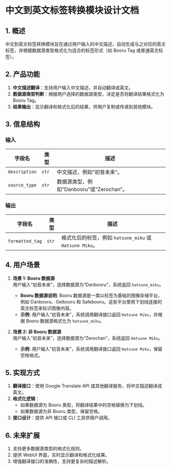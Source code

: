 # 中文到英文标签转换模块设计文档

## 1. 概述

中文到英文标签转换模块旨在通过用户输入的中文描述，自动生成与之对应的英文标签，并根据数据源类型格式化为适合的标签形式（如 Booru Tag 或普通英文标签）。

## 2. 产品功能

1. **中文描述翻译**：支持用户输入中文描述，并自动翻译成英文。
2. **数据源类型判断**：根据用户选择的数据源类型，决定是否将翻译结果格式化为 Booru Tag。
3. **结果输出**：显示翻译和格式化后的结果，供用户复制或传递到其他模块。

## 3. 信息结构

### 输入

| 字段名       | 类型          | 描述                                   |
|--------------|---------------|----------------------------------------|
| `description`| `str`         | 中文描述，例如“初音未来”。            |
| `source_type`| `str`         | 数据源类型，例如“Danbooru”或“Zerochan”。|

### 输出

| 字段名       | 类型          | 描述                                   |
|--------------|---------------|----------------------------------------|
| `formatted_tag`| `str`       | 格式化后的标签，例如 `hatsune_miku` 或 `Hatsune Miku`。 |

## 4. 用户场景

1. **场景 1: Booru 数据源**  
   用户输入“初音未来”，选择数据源为“Danbooru”，系统返回 `hatsune_miku`。  
   - **Booru 数据源说明**: Booru 数据源是一类以标签为基础的图像存储平台，例如 Danbooru、Gelbooru 和 Safebooru。这些平台使用下划线连接的英文标签来标识图像内容。
   - **示例**: 用户输入“初音未来”，系统调用翻译接口返回 `Hatsune Miku`，并根据 Booru 数据源格式化为 `hatsune_miku`。

2. **场景 2: 非 Booru 数据源**  
   用户输入“初音未来”，选择数据源为“Zerochan”，系统返回 `Hatsune Miku`。  
   - **示例**: 用户输入“初音未来”，系统调用翻译接口返回 `Hatsune Miku`，保留空格格式。

## 5. 实现方式

1. **翻译接口**：使用 Google Translate API 或其他翻译服务，将中文描述翻译成英文。
2. **格式化逻辑**：
   - 如果数据源为 Booru 类型，将翻译结果中的空格替换为下划线。
   - 如果数据源为非 Booru 类型，保留空格。
3. **接口设计**：提供 API 接口或 CLI 工具供用户调用。

## 6. 未来扩展

1. 支持更多数据源类型的格式化规则。
2. 提供 WebUI 界面，实时显示翻译和格式化结果。
3. 增强翻译接口的准确性，支持更复杂的描述解析。
